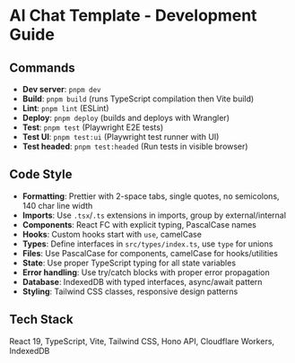 # AI Chat Template - Development Guide

## Commands
- **Dev server**: `pnpm dev`
- **Build**: `pnpm build` (runs TypeScript compilation then Vite build)
- **Lint**: `pnpm lint` (ESLint)
- **Deploy**: `pnpm deploy` (builds and deploys with Wrangler)
- **Test**: `pnpm test` (Playwright E2E tests)
- **Test UI**: `pnpm test:ui` (Playwright test runner with UI)
- **Test headed**: `pnpm test:headed` (Run tests in visible browser)

## Code Style
- **Formatting**: Prettier with 2-space tabs, single quotes, no semicolons, 140 char line width
- **Imports**: Use `.tsx`/`.ts` extensions in imports, group by external/internal
- **Components**: React FC with explicit typing, PascalCase names
- **Hooks**: Custom hooks start with `use`, camelCase
- **Types**: Define interfaces in `src/types/index.ts`, use `type` for unions
- **Files**: Use PascalCase for components, camelCase for hooks/utilities
- **State**: Use proper TypeScript typing for all state variables
- **Error handling**: Use try/catch blocks with proper error propagation
- **Database**: IndexedDB with typed interfaces, async/await pattern
- **Styling**: Tailwind CSS classes, responsive design patterns

## Tech Stack
React 19, TypeScript, Vite, Tailwind CSS, Hono API, Cloudflare Workers, IndexedDB
